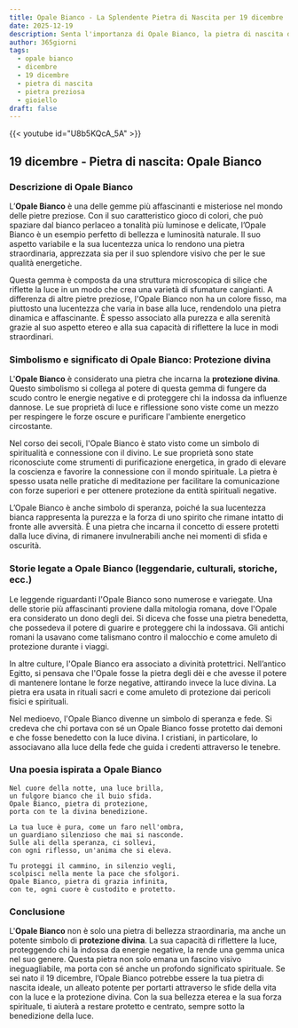 ```yaml
---
title: Opale Bianco - La Splendente Pietra di Nascita per 19 dicembre
date: 2025-12-19
description: Senta l'importanza di Opale Bianco, la pietra di nascita di 19 dicembre che simboleggia Protezione divina. Lasci che la sua bellezza e il suo significato illuminino la sua giornata.
author: 365giorni
tags:
  - opale bianco
  - dicembre
  - 19 dicembre
  - pietra di nascita
  - pietra preziosa
  - gioiello
draft: false
---
```


{{< youtube id="U8b5KQcA_5A" >}}

## 19 dicembre - Pietra di nascita: Opale Bianco

### Descrizione di Opale Bianco

L’**Opale Bianco** è una delle gemme più affascinanti e misteriose nel mondo delle pietre preziose. Con il suo caratteristico gioco di colori, che può spaziare dal bianco perlaceo a tonalità più luminose e delicate, l’Opale Bianco è un esempio perfetto di bellezza e luminosità naturale. Il suo aspetto variabile e la sua lucentezza unica lo rendono una pietra straordinaria, apprezzata sia per il suo splendore visivo che per le sue qualità energetiche.

Questa gemma è composta da una struttura microscopica di silice che riflette la luce in un modo che crea una varietà di sfumature cangianti. A differenza di altre pietre preziose, l'Opale Bianco non ha un colore fisso, ma piuttosto una lucentezza che varia in base alla luce, rendendolo una pietra dinamica e affascinante. È spesso associato alla purezza e alla serenità grazie al suo aspetto etereo e alla sua capacità di riflettere la luce in modi straordinari.

### Simbolismo e significato di Opale Bianco: Protezione divina

L'**Opale Bianco** è considerato una pietra che incarna la **protezione divina**. Questo simbolismo si collega al potere di questa gemma di fungere da scudo contro le energie negative e di proteggere chi la indossa da influenze dannose. Le sue proprietà di luce e riflessione sono viste come un mezzo per respingere le forze oscure e purificare l'ambiente energetico circostante.

Nel corso dei secoli, l'Opale Bianco è stato visto come un simbolo di spiritualità e connessione con il divino. Le sue proprietà sono state riconosciute come strumenti di purificazione energetica, in grado di elevare la coscienza e favorire la connessione con il mondo spirituale. La pietra è spesso usata nelle pratiche di meditazione per facilitare la comunicazione con forze superiori e per ottenere protezione da entità spirituali negative.

L’Opale Bianco è anche simbolo di speranza, poiché la sua lucentezza bianca rappresenta la purezza e la forza di uno spirito che rimane intatto di fronte alle avversità. È una pietra che incarna il concetto di essere protetti dalla luce divina, di rimanere invulnerabili anche nei momenti di sfida e oscurità.

### Storie legate a Opale Bianco (leggendarie, culturali, storiche, ecc.)

Le leggende riguardanti l'Opale Bianco sono numerose e variegate. Una delle storie più affascinanti proviene dalla mitologia romana, dove l'Opale era considerato un dono degli dei. Si diceva che fosse una pietra benedetta, che possedeva il potere di guarire e proteggere chi la indossava. Gli antichi romani la usavano come talismano contro il malocchio e come amuleto di protezione durante i viaggi.

In altre culture, l'Opale Bianco era associato a divinità protettrici. Nell’antico Egitto, si pensava che l'Opale fosse la pietra degli dèi e che avesse il potere di mantenere lontane le forze negative, attirando invece la luce divina. La pietra era usata in rituali sacri e come amuleto di protezione dai pericoli fisici e spirituali.

Nel medioevo, l'Opale Bianco divenne un simbolo di speranza e fede. Si credeva che chi portava con sé un Opale Bianco fosse protetto dai demoni e che fosse benedetto con la luce divina. I cristiani, in particolare, lo associavano alla luce della fede che guida i credenti attraverso le tenebre.

### Una poesia ispirata a Opale Bianco

```
Nel cuore della notte, una luce brilla,
un fulgore bianco che il buio sfida.
Opale Bianco, pietra di protezione,
porta con te la divina benedizione.

La tua luce è pura, come un faro nell'ombra,
un guardiano silenzioso che mai si nasconde.
Sulle ali della speranza, ci sollevi,
con ogni riflesso, un'anima che si eleva.

Tu proteggi il cammino, in silenzio vegli,
scolpisci nella mente la pace che sfolgori.
Opale Bianco, pietra di grazia infinita,
con te, ogni cuore è custodito e protetto.
```

### Conclusione

L'**Opale Bianco** non è solo una pietra di bellezza straordinaria, ma anche un potente simbolo di **protezione divina**. La sua capacità di riflettere la luce, proteggendo chi la indossa da energie negative, la rende una gemma unica nel suo genere. Questa pietra non solo emana un fascino visivo ineguagliabile, ma porta con sé anche un profondo significato spirituale. Se sei nato il 19 dicembre, l’Opale Bianco potrebbe essere la tua pietra di nascita ideale, un alleato potente per portarti attraverso le sfide della vita con la luce e la protezione divina. Con la sua bellezza eterea e la sua forza spirituale, ti aiuterà a restare protetto e centrato, sempre sotto la benedizione della luce.